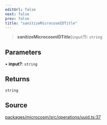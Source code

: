 ```yaml
---
editUrl: false
next: false
prev: false
title: "sanitizeMicrocosmIDTitle"
---
```


> **sanitizeMicrocosmIDTitle**(`input`?): `string`

## Parameters

• **input?**: `string`

## Returns

`string`

## Source

[packages/microcosm/src/operations/uuid.ts:37](https://github.com/nodenogg-in/alpha-p2p/blob/d3c0d0ee190bdee84f8272463e9c5efc8c84f42d/packages/microcosm/src/operations/uuid.ts#L37)
